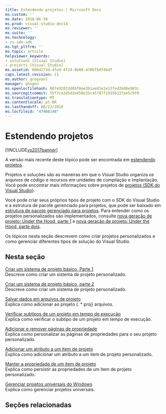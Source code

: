 ```yaml
---
title: Estendendo projetos | Microsoft Docs
ms.custom: ''
ms.date: 2018-06-30
ms.prod: visual-studio-dev14
ms.reviewer: ''
ms.suite: ''
ms.technology:
- vs-ide-sdk
ms.tgt_pltfrm: ''
ms.topic: article
helpviewer_keywords:
- solutions [Visual Studio]
- projects [Visual Studio]
ms.assetid: 096d273d-4fe9-4f24-9b00-470bfbdf4bdf
caps.latest.revision: 11
ms.author: gregvanl
manager: ghogen
ms.openlocfilehash: 007e92833d8bf0ee3b1ae81e2e13fed2b08e903c
ms.sourcegitcommit: 55f7ce2d5d2e458e35c45787f1935b237ee5c9f8
ms.translationtype: MT
ms.contentlocale: pt-BR
ms.lasthandoff: 08/22/2018
ms.locfileid: "47468148"
---
```

# <a name="extending-projects"></a>Estendendo projetos
[!INCLUDE[vs2017banner](../includes/vs2017banner.md)]

A versão mais recente deste tópico pode ser encontrada em [estendendo projetos](https://docs.microsoft.com/visualstudio/extensibility/extending-projects).  
  
Projetos e soluções são as maneiras em que o Visual Studio organiza os arquivos de código e recursos em unidades de compilação e implantação. Você pode encontrar mais informações sobre projetos de [projetos (SDK do Visual Studio)](../extensibility/extending-projects.md).  
  
 Você pode criar seus próprios tipos de projeto com o SDK do Visual Studio e a estrutura de pacote gerenciado para projetos, que pode ser baixado em [estrutura de pacote gerenciado para projetos](http://mpfproj12.codeplex.com/). Para entender como os projetos personalizados são implementados, consulte [nova geração de projeto: Under the Hood, parte 1](../extensibility/internals/new-project-generation-under-the-hood-part-one.md) e [nova geração de projeto: Under the Hood, parte dois](../extensibility/internals/new-project-generation-under-the-hood-part-two.md).  
  
 Os tópicos nesta seção descrevem como criar projetos personalizados e como gerenciar diferentes tipos de solução do Visual Studio.  
  
## <a name="in-this-section"></a>Nesta seção  
 [Criar um sistema de projeto básico, Parte 1](../extensibility/creating-a-basic-project-system-part-1.md)  
 Descreve como criar um sistema de projeto personalizado.  
  
 [Criar um sistema de projeto básico, parte 2](../extensibility/creating-a-basic-project-system-part-2.md)  
 Descreve como criar um sistema de projeto personalizado.  
  
 [Salvar dados em arquivos de projeto](../extensibility/saving-data-in-project-files.md)  
 Explica como adicionar ao projeto (. * proj) arquivos.  
  
 [Verificar subtipos de um projeto em tempo de execução](../extensibility/verifying-subtypes-of-a-project-at-run-time.md)  
 Explica como verificar o subtipo de um projeto em tempo de execução.  
  
 [Adicionar e remover páginas de propriedade](../extensibility/adding-and-removing-property-pages.md)  
 Explica como personalizar as páginas de propriedades para o seu projeto personalizado.  
  
 [Adicionar um atributo a um item de projeto](../extensibility/adding-an-attribute-to-a-project-item.md)  
 Explica como adicionar um atributo a um item de projeto personalizado.  
  
 [Manter a propriedade de um item de projeto](../extensibility/persisting-the-property-of-a-project-item.md)  
 Explica como persistir as propriedades de um item de projeto personalizado.  
  
 [Gerenciar projetos universais do Windows](../extensibility/managing-universal-windows-projects.md)  
 Explica como gerenciar projetos universais.  
  
## <a name="related-sections"></a>Seções relacionadas

